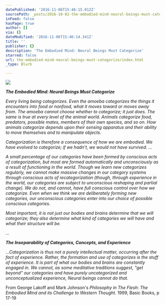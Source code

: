 ```yaml
---
datePublished: '2016-11-06T15:46:15.012Z'
sourcePath: _posts/2016-10-02-the-embodied-mind-neural-beings-must-categorize.md
inFeed: false
hasPage: true
author: []
via: {}
dateModified: '2016-11-06T15:46:14.341Z'
title: ''
publisher: {}
description: 'The Embodied Mind: Neural Beings Must Categorize'
starred: false
url: the-embodied-mind-neural-beings-must-categorize/index.html
_type: Blurb

---
```

![](https://imgflo.herokuapp.com/graph/2b2431f8e7ba7b0/f8967a7d7a3cd3c79a4bb283963b1ed9/croprotate.jpg?cropheight=2560&cropwidth=2055&degrees=0&input=https%3A%2F%2Fthe-grid-user-content.s3-us-west-2.amazonaws.com%2Faeb8f614-70fe-4df0-86ff-85f0bd64424a.jpg&x=0&y=0)

_**The Embodied Mind: Neural Beings Must Categorize**_

_Every living being categorizes. Even the amoeba categorizes the things it encounters into food or nonfood, what it moves toward or moves away from. The amoeba cannot choose whether to categorize; it just does. The same is true at every level of the animal world. Animals categorize food, predators, possible mates, members of their own species, and so on. How animals categorize depends upon their sensing apparatus and their ability to move themselves and to manipulate objects._

_Categorization is therefore a consequence of how we are embodied. We have evolved to categorize; if we hadn't, we would not have survived. ..._

_A small percentage of our categories have been formed by conscious acts of categorization, but most are formed automatically and unconsciously as a result of functioning in the world. Though we learn new categorizes regularly, we cannot make massive changes in our category systems through conscious acts of recategorization (though, through experience in the world, our categories are subject to unconscious reshaping and partial change). We do not, and cannot, have full conscious control over how we categorize. Even when we think we are deliberately forming new categories, our unconscious categories enter into our choice of possible conscious categories._

_Most important, it is not just our bodies and brains determine that we will categorize; they also determine what kind of categories we will have and what their structure will be._

_..._

_**The Inseparability of Categories, Concepts, and Experience**_

_...Categorization is thus not a purely intellectual matter, occurring after the fact of experience. Rather, the formation and use of categorizes is the stuff of experience. It is part of what our bodies and brains are constantly engaged in. We cannot, as some meditative traditions suggest, "get beyond" our categories and have purely uncategorized and unconceptualized experience, Neural beings cannot do that._

From George Lakoff and Mark Johnson's _Philosophy in The Flesh: The Embodied Mind and its Challenge to Western Thought_. 1999, Basic Books, p 17-19